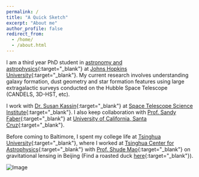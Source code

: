 ```yaml
---
permalink: /
title: "A Quick Sketch"
excerpt: "About me"
author_profile: false
redirect_from: 
  - /home/
  - /about.html
---
```


I am a third year PhD student in [astronomy and astrophysics](http://physics-astronomy.jhu.edu/){:target="_blank"}  at [Johns Hopkins University](https://www.jhu.edu/){:target="_blank"}. My current research involves understanding galaxy formation, dust geometry and star formation features using large extragalactic surveys conducted on the Hubble Space Telescope (CANDELS, 3D-HST, etc).

I work with [Dr. Susan Kassin](http://www.susankassin.com/){:target="_blank"} at [Space Telescope Science Institute](http://www.stsci.edu){:target="_blank"}. I also keep collaboration with [Prof. Sandy Faber](http://www.ucolick.org/~faber/){:target="_blank"} at [University of California, Santa Cruz](http://www.astro.ucsc.edu/){:target="_blank"}.

Before coming to Baltimore, I spent my college life at [Tsinghua University](http://www.tsinghua.edu.cn/publish/newthuen/){:target="_blank"}, where I worked at [Tsinghua Center for Astrophysics](http://astro.tsinghua.edu.cn/){:target="_blank"} with [Prof. Shude Mao](http://astro.tsinghua.edu.cn/~smao/){:target="_blank"} on gravitational lensing in Beijing (Find a roasted duck [here](http://www.huffingtonpost.com/2013/09/08/rubber-duck-beijing_n_3889252.html){:target="_blank"}).

![Image](https://weichenstars.github.io/images/apo_mws.jpg)